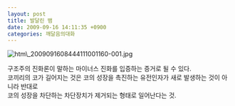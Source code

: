 ```yaml
---
layout: post
title: 발달린 뱀
date: 2009-09-16 14:11:35 +0900
categories: 깨달음의대화
---
```

<IMG alt=htm\_2009091608444111001160-001.jpg src="assets/attach/images/198/490/052/htm\_2009091608444111001160-001.jpg" >  
  
구조주의 진화론이 말하는 마이너스 진화를 입증하는 증거로 될 수 있다.  
코끼리의 코가 길어지는 것은 코의 성장을 촉진하는 유전인자가 새로 발생하는 것이 아니라 반대로  
코의 성장을 차단하는 차단장치가 제거되는 형태로 일어난다는 것.
